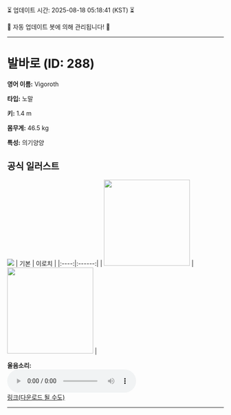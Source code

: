 
⏳ 업데이트 시간: 2025-08-18 05:18:41 (KST) ⏳

🤖 자동 업데이트 봇에 의해 관리됩니다! 🤖

---

# 발바로 (ID: 288)
**영어 이름:** Vigoroth

**타입:** 노말

**키:** 1.4 m

**몸무게:** 46.5 kg

**특성:** 의기양양

## 공식 일러스트
![](https://raw.githubusercontent.com/PokeAPI/sprites/master/sprites/pokemon/other/official-artwork/288.png)
| 기본 | 이로치 |
|:----:|:------:|
| <img src="http://play.pokemonshowdown.com/sprites/ani/vigoroth.gif" width="200"> | <img src="http://play.pokemonshowdown.com/sprites/ani-shiny/vigoroth.gif" width="200"> |

**울음소리:**<br><audio controls src="https://raw.githubusercontent.com/PokeAPI/cries/main/cries/pokemon/latest/288.ogg"></audio><br> [링크(다운로드 될 수도)](https://raw.githubusercontent.com/PokeAPI/cries/main/cries/pokemon/latest/288.ogg)


---
